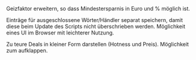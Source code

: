 Geizfaktor erweitern, so dass Mindestersparnis in Euro und % möglich ist. 

Einträge für ausgeschlossene Wörter/Händler separat speichern, damit diese beim Update des Scripts nicht überschrieben werden. Möglichkeit eines UI im Browser mit leichterer Nutzung.

Zu teure Deals in kleiner Form darstellen (Hotness und Preis). Möglichkeit zum aufklappen.